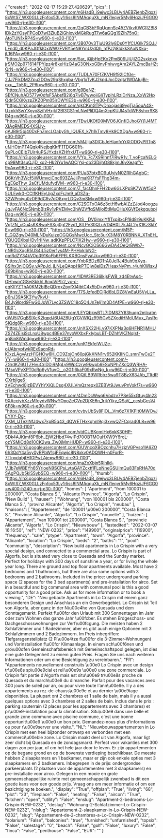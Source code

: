 {
"created": "2022-02-17 15:29:27.420629",
"pics": [
"https://lh3.googleusercontent.com/n6HadB_i9ejwx3LBUv4AEBZjenbZlqxzi8xWtS7_WX0GLLzFpfox53Ly1rliss8lNMAqquXk_mN7leqvr5My6HqziJF6GG0=w960-rj-e30-l100",
"https://lh3.googleusercontent.com/2qCB3bFRqUqnnSc45ZVtkvKWGRZBl8lDk2zYOsyFPCoD7wl3ZiuB2iGhlxvkMGkRugT7w6aGQg19Zlh75nO-AtoTUN1xRP4S=w960-rj-e30-l100",
"https://lh3.googleusercontent.com/3B070v3TjuU92ly8Ds0Y1fCUGlk7SQJJLFnd0_d0KPaJGfklOxWWzFVRY5eN8YmUzdQh_hfPJ2j8IdkkSAoNXkq-jL16PA=w960-rj-e30-l100",
"https://lh3.googleusercontent.com/5ar_jQjbHpEKo2PmB09UjUjIZG2sxknxvjrSMO2p971614FPYjpz4r8keHizQ4aG3ONxoGBnvPniwvgAm2AYLZmcBaHZtQrN=w960-rj-e30-l100",
"https://lh3.googleusercontent.com/TUDLA70FfZKVH9f92lCfGe-2JJ7FjkDM2Zpu2DOw29qShxgba-Vbg1xTvKJ2kpdJocDzqta1WDAIujBr-oxu__Tb5Ri_2P6i=w960-rj-e30-l100",
"https://lh3.googleusercontent.com/g9BeNZ-SEfCNuhAD577w0dfsF5AbsfB2j6q7lvB7wwoiiGIiTypihLRziDrNza_XxW2HpQdn5CGKvzpZKZ0Pm05irDWYiE3b=w960-rj-e30-l100",
"https://lh3.googleusercontent.com/qkCKmGTPyDnxojas69ygTja5ouA4S-UzpkhSwYXgyx8ziIVHxjkf2BI3GS1mLNwPliDQ4mXcpKUJl4sTdWF8shcr9X8R4g=w960-rj-e30-l100",
"https://lh3.googleusercontent.com/TEwUKOfD0MVO6JCnfiDJhoGYj1J4MTXIAgRMEDS4XSLiy-qAJB9r5bj40DxFhZmcLOabyGh_lQUEX_k7h1kTmv8Hk9CXDgA=w960-rj-e30-l100",
"https://lh3.googleusercontent.com/sMJIjia3DlCbJeHlanfoYrXtODGyPRTp8ufJHOtnPT4Qqk4NejbqKkfF1TDG601ft-9uPLoCEIb7Uir4uPSJYxdsXZHfrxUT=w960-rj-e30-l100",
"https://lh3.googleusercontent.com/VYp_7c7X9Rlhnf7iRwR1v_T_voPcaNELGcp98Mt3suQJjD_xo2-Hk2iYu1wAQCjYsj-cb23DijhO88kjmJ6yXeagfY-9oA=w960-rj-e30-l100",
"https://lh3.googleusercontent.com/PUu37btxBO9uUyjyN0ZRIhGAgbC-D6KrVh3Wcf5iWUmvcjCnc693ZAJjiPmaKR7YsFFhg34m-EgEGpThw_2aCfUMdufvdVM=w960-rj-e30-l100",
"https://lh3.googleusercontent.com/Z_facQhnFFH2bw6GLXPpSK7WWf5dP5ULEwk0-CCI1KHEyUigZxdFrJm9_aDSZq-32WPmiyu0zDE9dC9v7dO8xyrLDQv3mSM=w960-rj-e30-l100",
"https://lh3.googleusercontent.com/C2SGTxOA6z3ctH6wbAlZzZJod4oegzaJqJvFA6NcSNmbBlzRv1vPVEMvc3hW2VffqSMjlol5tIMuOHuXGVfEekgqubpiDag=w960-rj-e30-l100",
"https://lh3.googleusercontent.com/OS__DV0imxIYflTxp8xcFf8d8r9uKKRJIVgfZN_cCu4sKK8wqFSXuj0gf2Fyd1_8ILPe30QLuVD4HXL7kJ4L2gX1KzSklYE=w960-rj-e30-l100",
"https://lh3.googleusercontent.com/M5P-E_GQZgwO40MLNDuKujzeOGQGsMwcUcc_Stc3urX3iM8Y0RBNNX_XTnEH_YQUQDXbsHDv1rIINw_adKKpPPLC7lX2Hw=w960-rj-e30-l100",
"https://lh3.googleusercontent.com/NcvGCiOS66GwDA4OeQrBWb7-nNRGcXqcR5US4iL5z0er1ys4M-PHHokIbNG-qmRdZY34kVOp391KoFb6FPELKXBOnsFyaUk=w960-rj-e30-l100",
"https://lh3.googleusercontent.com/YnbRBDz6D1-A0JeRJ4Buh9qXyq-8SIhx3njCQSy_yAPpJd_jLNLeQAppHkPTCjw8eIDz7HeaxNyPm_r4uhKWlsxJ369bKns=w960-rj-e30-l100",
"https://lh3.googleusercontent.com/1IDW3RE36lkjsFWB_zd4EtvAs4-GHhwm1GSejSbkhL8mpViPfr2_yx-c-eqKIIYZThA0KM2bIBcQDrqxZpyfXl4jbtC4x5bD=w960-rj-e30-l100",
"https://lh3.googleusercontent.com/T7SJzfedECjRd6bLDZ8VwEaU5VyLLa_p6nJ39A5K3Yw7kvU-B4Jy9Iprd9FwG0JoW7Lyc3ZSWC18q5O4Jn7elj1m0D4AfPE=w960-rj-e30-l100",
"https://lh3.googleusercontent.com/LEYQbkwBTL7IDMSZY83huqp2mIcatmdWJ5I7GqBSlXcK2IqpdJ6U4Z6UgYGVWIQz99i5Gv5ZXodiHMdUMux_7asRqSIQdg8R=w960-rj-e30-l100",
"https://lh3.googleusercontent.com/JnXSX22Hj_v97KXPNa3q6HFNR1jMHUZS74ZEisiScLnxU8wpc4BEe37nvoWXbxFxIybuLBT-DZhhVKZNqIsf-xg8in8Wmdg=w960-rj-e30-l100",
"https://lh3.googleusercontent.com/unK1EkfeiWUZe-oUAbrypfwkREx9acpRd-lCxzLAgvArzH1GHOw6H_CD9ZojOn60pjGkXNN1rv652KKIINC_smnTwCe2TYY=w960-rj-e30-l100",
"https://lh3.googleusercontent.com/-ZGrdKZ6UTZHvuCriDDiRMgLy9WpCzrw9kwpb6ESuNPhZXcQ3WRHA-fMsoVPyXPT0cRp6yV1uvO__o2G1I6kaF09xRwNg_k=w960-rj-e30-l100",
"https://lh3.googleusercontent.com/0QtLB9WRbbz5wa9T8BzX63JAb_T1tdRCXrbjlge6-zVEchwd0jzBEVYhYXiQLCsg4XULVmQzreqx0ZEBVt9JwuvPnVxkf7s=w960-rj-e30-l100",
"https://lh3.googleusercontent.com/4DmDcWwq6Vodzv7PSe55xGtuy4ln239XAcciybXzzMfoydvWNwYOpoZeCVp2DjXE6n_1rikYtky_QSaV__ccsbGcsVJ6F8k=w960-rj-e30-l100",
"https://lh3.googleusercontent.com/cvbvUbSy8FjOi__Vm6z7X1KFIt0MWOvJEYXY-Dg-VXM_lJTezlNfJ4wx7kpB5q43_dQVrETHxkghnl9qi3xvwQZFCqra40L8=w960-rj-e30-l100",
"https://lh3.googleusercontent.com/vtdCUBKqmIHx6nkK30HP-SDk4AJKimf8P6bh_EjW2Hbd74wIPd70OBTMOuHXW9Y6roL-ozYSMiOd8d10CK2wa_Zw0jMmHUDP=w960-rj-e30-l100",
"https://lh3.googleusercontent.com/GUVncqXBOzcnhu7HzjzVGPvso1IA6ZO6h3QdY4a5vy0yRPbW1cjFEqwjc8N8xkv0ADQWH-n0ForR-7TlpvdqbjfHfOPwLAje=w960-rj-e30-l100",
"https://lh3.googleusercontent.com/maZoXbjn5Rihlld-V_1b7eWBEYh65YrloeN9SCPsi_vtaGAYZcxtflFLpNneGSUImQu83FsRHA70dSAgPQJb5kiSSybSEQ=w960-rj-e30-l100"
],
"thumb": "https://lh3.googleusercontent.com/n6HadB_i9ejwx3LBUv4AEBZjenbZlqxzi8xWtS7_WX0GLLzFpfox53Ly1rliss8lNMAqquXk_mN7leqvr5My6HqziJF6GG0=w400-h240-n-rj-e30-l100",
"homes": [
"Apartment",
"from 100001 to 200000",
"Costa Blanca S.",
"Alicante Province",
"Algorfa",
"Lo Crispin",
"New Build"
],
"hauser": [
"Wohnung",
"von 100001 bis 200000",
"Costa Blanca S.",
"provinz Alicante",
"Algorfa",
"Lo Crispin",
"neubau"
],
"maisons": [
"Appartement",
"de 100001 \u00e0 200000",
"Costa Blanca S.",
"Province Alicante",
"Algorfa",
"Lo Crispin",
"nouvelle"
],
"huizen": [
"Appartement",
"van 100001 tot 200000",
"Costa Blanca S.",
"provincie Alicante",
"Algorfa",
"Lo Crispin",
"Nieuwbouw"
],
"lastedited": "2022-03-07 16:16:50",
"ref": "NEW-0232",
"price": "149900",
"originalprice": "119900",
"frequency": "sale",
"ptype": "Apartment",
"town": "Algorfa",
"province": "Alicante",
"location": "Lo Crispin",
"beds": "2",
"baths": "1",
"pool": "community",
"description": "New build apartments in Lo Crispin with a very special design, and connected to a commercial area. Lo Crispin is part of Algorfa, but is situated very close to Quesada and the Sunday market. Perfect for holidays with 300 days of sunshine a year, or for living the whole year long. There are ground and top floor apartments available. Most have 2 bedrooms and 1 bathrooms, but there are also some options with 3 bedrooms and 2 bathrooms. Included in the price: underground parking space (2 spaces for the 3 bed apartments) and pre-installation for airco. Set in a beautiful and big communal area with communal pool is this a good opportunity for a good price. Ask us for more information or to book a viewing.",
"DE": "Neu gebaute Apartments in Lo Crispin mit einem ganz besonderen Design und Anschluss an ein Gewerbegebiet. Lo Crispin ist Teil von Algorfa, aber ganz in der N\u00e4he von Quesada und dem Sonntagsmarkt. Perfekt f\u00fcr den Urlaub mit 300 Sonnentagen im Jahr oder zum Wohnen das ganze Jahr \u00fcber. Es stehen Erdgeschoss- und Dachgeschosswohnungen zur Verf\u00fcgung. Die meisten haben 2 Schlafzimmer und 1 Badezimmer, aber es gibt auch einige Optionen mit 3 Schlafzimmern und 2 Badezimmern. Im Preis inbegriffen: Tiefgaragenstellplatz (2 Pl\u00e4tze f\u00fcr die 3-Zimmer-Wohnungen) und Vorinstallation f\u00fcr Klimaanlage. In einem sch\u00f6nen und gro\u00dfen Gemeinschaftsbereich mit Gemeinschaftspool gelegen, ist dies eine gute Gelegenheit zu einem guten Preis. Fragen Sie uns nach weiteren Informationen oder um eine Besichtigung zu vereinbaren.",
"FR": "Appartements nouvellement construits \u00e0 Lo Crispin avec un design tr\u00e8s sp\u00e9cial et reli\u00e9s \u00e0 une zone commerciale. Lo Crispin fait partie d'Algorfa mais est situ\u00e9 tr\u00e8s proche de Quesada et du march\u00e9 du dimanche. Parfait pour des vacances avec 300 jours de soleil par an, ou pour vivre toute l'ann\u00e9e. Il y a des appartements au rez-de-chauss\u00e9e et au dernier \u00e9tage disponibles. La plupart ont 2 chambres et 1 salle de bain, mais il y a aussi quelques options avec 3 chambres et 2 salles de bain. Inclus dans le prix : parking souterrain (2 places pour les appartements avec 3 chambres) et pr\u00e9-installation pour la climatisation. Situ\u00e9 dans une belle et grande zone commune avec piscine commune, c'est une bonne opportunit\u00e9 \u00e0 un bon prix. Demandez-nous plus d'informations ou pour r\u00e9server une visite.",
"NL": "Nieuwbouwappartementen in Lo Crispin met een heel bijzonder ontwerp en verbonden met een commerci\u00eble zone. Lo Crispin maakt deel uit van Algorfa, maar ligt zeer dicht bij Quesada en de zondagsmarkt. Perfect voor vakanties met 300 dagen zon per jaar, of om het hele jaar door te leven. Er zijn appartementen op de begane grond en op de bovenste verdieping beschikbaar. De meeste hebben 2 slaapkamers en 1 badkamer, maar er zijn ook enkele opties met 3 slaapkamers en 2 badkamers. Inbegrepen in de prijs: ondergrondse parkeerplaats (2 plaatsen voor de appartementen met 3 slaapkamers) en pre-installatie voor airco. Gelegen in een mooie en grote gemeenschappelijke ruimte met gemeenschappelijk zwembad is dit een goede kans voor een goede prijs. Vraag ons om meer informatie of om een bezichtiging te boeken.",
"display": "True",
"offplan": "True",
"living": "68",
"plot": "23",
"fireplace": "False",
"heating": "False",
"aircon": "True",
"kitchen": "open",
"utility": "False",
"enslug": "Apartment-2-bedrooms-Lo-Crispin-NEW-0232",
"deslug": "Wohnung-2-Schlafzimmer-Lo-Crispin-NEW-0232",
"nlslug": "Appartement-2-slaapkamer-in-Lo-Crispin-NEW-0232",
"slug": "Appartement-de-2-chambres-a-Lo-Crispin-NEW-0232",
"solarium": "False",
"balconies": "true",
"furnished": "unfurnished",
"topsix": "False",
"salestage": "0",
"beach": "False",
"golf": "False",
"luxury": "False",
"finca": "False",
"penthouse": "False",
"EUR": ""
}